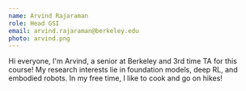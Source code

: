 ```yaml
---
name: Arvind Rajaraman
role: Head GSI
email: arvind.rajaraman@berkeley.edu
photo: arvind.png
---
```


Hi everyone, I'm Arvind, a senior at Berkeley and 3rd time TA for this course! My research interests lie in foundation models, deep RL, and embodied robots. In my free time, I like to cook and go on hikes!